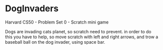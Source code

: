 # DogInvaders
Harvard CS50 - Problem Set 0 - Scratch mini game 

Dogs are invading cats planet, so scratch need to prevent.
in order to do this you have to help, so move scratch with left and right arrows, and trow a baseball ball on the dog invader, using space bar.
